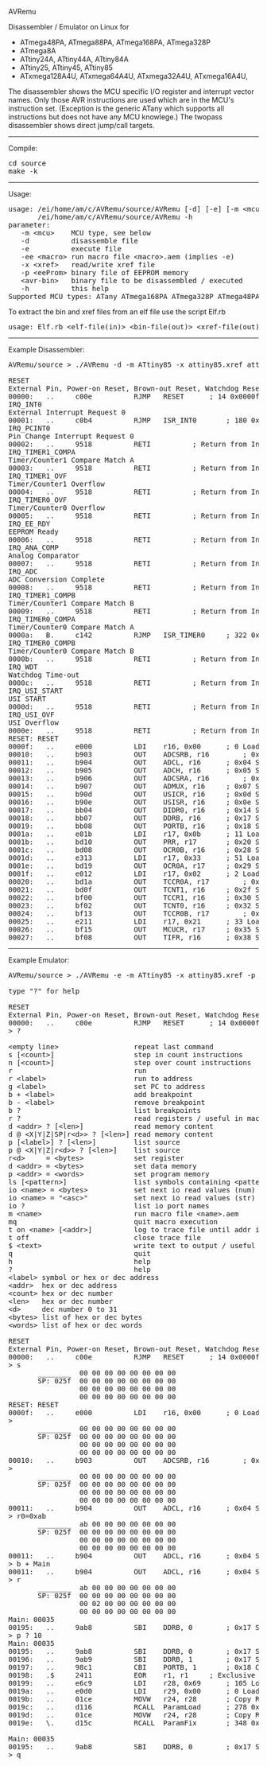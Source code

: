 AVRemu

Disassembler / Emulator on Linux for
- ATmega48PA, ATmega88PA, ATmega168PA, ATmega328P
- ATmega8A
- ATtiny24A, ATtiny44A, ATtiny84A
- ATtiny25, ATtiny45, ATtiny85
- ATxmega128A4U, ATxmega64A4U, ATxmega32A4U, ATxmega16A4U,

The disassembler shows the MCU specific I/O register and interrupt vector names. Only those AVR instructions are used which are in the MCU's instruction set. (Exception is the generic ATany which supports all instructions but does not have any MCU knowlege.)
The twopass disassembler shows direct jump/call targets.

<hr/>
                                    
Compile:
<pre>
cd source
make -k
</pre>

<hr/>

Usage: 
<pre>
usage: /ei/home/am/c/AVRemu/source/AVRemu [-d] [-e] [-m &lt;mcu&gt;] [-x &lt;xref&gt;] [-p &lt;eeProm&gt;] &lt;avr-bin&gt;
       /ei/home/am/c/AVRemu/source/AVRemu -h
parameter:
   -m &lt;mcu&gt;    MCU type, see below
   -d          disassemble file
   -e          execute file
   -ee &lt;macro&gt; run macro file &lt;macro&gt;.aem (implies -e)
   -x &lt;xref&gt;   read/write xref file
   -p &lt;eeProm&gt; binary file of EEPROM memory
   &lt;avr-bin&gt;   binary file to be disassembled / executed
   -h          this help
Supported MCU types: ATany ATmega168PA ATmega328P ATmega48PA ATmega88PA ATmega8A ATtiny24A ATtiny25 ATtiny44A ATtiny45 ATtiny84A ATtiny85 ATxmega128A4U ATxmega16A4U ATxmega32A4U ATxmega64A4U
</pre>

To extract the bin and xref files from an elf file use the script Elf.rb
<pre>
usage: Elf.rb &lt;elf-file(in)&gt; &lt;bin-file(out)&gt; &lt;xref-file(out)&gt;
</pre>

<hr/>

Example Disassembler:
<pre>
AVRemu/source &gt; ./AVRemu -d -m ATtiny85 -x attiny85.xref attiny85.bin

RESET
External Pin, Power-on Reset, Brown-out Reset, Watchdog Reset
00000:   ..     c00e          RJMP   RESET		; 14 0x0000f Relative Jump
IRQ_INT0
External Interrupt Request 0
00001:   ..     c0b4          RJMP   ISR_INT0		; 180 0x000b6 Relative Jump
IRQ_PCINT0
Pin Change Interrupt Request 0
00002:   ..     9518          RETI  		; Return from Interrupt
IRQ_TIMER1_COMPA
Timer/Counter1 Compare Match A
00003:   ..     9518          RETI  		; Return from Interrupt
IRQ_TIMER1_OVF
Timer/Counter1 Overflow
00004:   ..     9518          RETI  		; Return from Interrupt
IRQ_TIMER0_OVF
Timer/Counter0 Overflow
00005:   ..     9518          RETI  		; Return from Interrupt
IRQ_EE_RDY
EEPROM Ready
00006:   ..     9518          RETI  		; Return from Interrupt
IRQ_ANA_COMP
Analog Comparator
00007:   ..     9518          RETI  		; Return from Interrupt
IRQ_ADC
ADC Conversion Complete
00008:   ..     9518          RETI  		; Return from Interrupt
IRQ_TIMER1_COMPB
Timer/Counter1 Compare Match B
00009:   ..     9518          RETI  		; Return from Interrupt
IRQ_TIMER0_COMPA
Timer/Counter0 Compare Match A
0000a:   B.     c142          RJMP   ISR_TIMER0		; 322 0x0014d Relative Jump
IRQ_TIMER0_COMPB
Timer/Counter0 Compare Match B
0000b:   ..     9518          RETI  		; Return from Interrupt
IRQ_WDT
Watchdog Time-out
0000c:   ..     9518          RETI  		; Return from Interrupt
IRQ_USI_START
USI START
0000d:   ..     9518          RETI  		; Return from Interrupt
IRQ_USI_OVF
USI Overflow
0000e:   ..     9518          RETI  		; Return from Interrupt
RESET: RESET
0000f:   ..     e000          LDI    r16, 0x00		; 0 Load Immediate
00010:   ..     b903          OUT    ADCSRB, r16		; 0x03 Store Register to I/O Location
00011:   ..     b904          OUT    ADCL, r16		; 0x04 Store Register to I/O Location
00012:   ..     b905          OUT    ADCH, r16		; 0x05 Store Register to I/O Location
00013:   ..     b906          OUT    ADCSRA, r16		; 0x06 Store Register to I/O Location
00014:   ..     b907          OUT    ADMUX, r16		; 0x07 Store Register to I/O Location
00015:   ..     b90d          OUT    USICR, r16		; 0x0d Store Register to I/O Location
00016:   ..     b90e          OUT    USISR, r16		; 0x0e Store Register to I/O Location
00017:   ..     bb04          OUT    DIDR0, r16		; 0x14 Store Register to I/O Location
00018:   ..     bb07          OUT    DDRB, r16		; 0x17 Store Register to I/O Location
00019:   ..     bb08          OUT    PORTB, r16		; 0x18 Store Register to I/O Location
0001a:   ..     e01b          LDI    r17, 0x0b		; 11 Load Immediate
0001b:   ..     bd10          OUT    PRR, r17		; 0x20 Store Register to I/O Location
0001c:   ..     bd08          OUT    OCR0B, r16		; 0x28 Store Register to I/O Location
0001d:   ..     e313          LDI    r17, 0x33		; 51 Load Immediate
0001e:   ..     bd19          OUT    OCR0A, r17		; 0x29 Store Register to I/O Location
0001f:   ..     e012          LDI    r17, 0x02		; 2 Load Immediate
00020:   ..     bd1a          OUT    TCCR0A, r17		; 0x2a Store Register to I/O Location
00021:   ..     bd0f          OUT    TCNT1, r16		; 0x2f Store Register to I/O Location
00022:   ..     bf00          OUT    TCCR1, r16		; 0x30 Store Register to I/O Location
00023:   ..     bf02          OUT    TCNT0, r16		; 0x32 Store Register to I/O Location
00024:   ..     bf13          OUT    TCCR0B, r17		; 0x33 Store Register to I/O Location
00025:   ..     e211          LDI    r17, 0x21		; 33 Load Immediate
00026:   ..     bf15          OUT    MCUCR, r17		; 0x35 Store Register to I/O Location
00027:   ..     bf08          OUT    TIFR, r16		; 0x38 Store Register to I/O Location
</pre>

<hr/>

Example Emulator:

<pre>
AVRemu/source &gt; ./AVRemu -e -m ATtiny85 -x attiny85.xref -p ledLamp.attiny85.eeprom  ledLamp.attiny85.bin 

type "?" for help

RESET
External Pin, Power-on Reset, Brown-out Reset, Watchdog Reset
00000:   ..     c00e          RJMP   RESET		; 14 0x0000f Relative Jump
&gt; ?

&lt;empty line&gt;                  repeat last command
s [&lt;count&gt;]                   step in count instructions
n [&lt;count&gt;]                   step over count instructions
r                             run
r &lt;label&gt;                     run to address
g &lt;label&gt;                     set PC to address
b + &lt;label&gt;                   add breakpoint
b - &lt;label&gt;                   remove breakpoint
b ?                           list breakpoints
r ?                           read registers / useful in macros
d &lt;addr&gt; ? [&lt;len&gt;]            read memory content
d @ &lt;X|Y|Z|SP|r&lt;d&gt;&gt; ? [&lt;len&gt;] read memory content
p [&lt;label&gt;] ? [&lt;len&gt;]         list source
p @ &lt;X|Y|Z|r&lt;d&gt;&gt; ? [&lt;len&gt;]    list source
r&lt;d&gt;     = &lt;bytes&gt;            set register
d &lt;addr&gt; = &lt;bytes&gt;            set data memory
p &lt;addr&gt; = &lt;words&gt;            set program memory
ls [&lt;pattern&gt;]                list symbols containing &lt;pattern&gt;
io &lt;name&gt; = &lt;bytes&gt;           set next io read values (num)
io &lt;name&gt; = "&lt;asc&gt;"           set next io read values (str)
io ?                          list io port names
m &lt;name&gt;                      run macro file &lt;name&gt;.aem
mq                            quit macro execution
t on &lt;name&gt; [&lt;addr&gt;]          log to trace file until addr is reached (default 0x00000)
t off                         close trace file
$ &lt;text&gt;                      write text to output / useful in macros
q                             quit
h                             help
?                             help
&lt;label&gt; symbol or hex or dec address
&lt;addr&gt;  hex or dec address
&lt;count&gt; hex or dec number
&lt;len&gt;   hex or dec number
&lt;d&gt;     dec number 0 to 31
&lt;bytes&gt; list of hex or dec bytes
&lt;words&gt; list of hex or dec words

RESET
External Pin, Power-on Reset, Brown-out Reset, Watchdog Reset
00000:   ..     c00e          RJMP   RESET		; 14 0x0000f Relative Jump
&gt; s
       ________  00 00 00 00 00 00 00 00
       SP: 025f  00 00 00 00 00 00 00 00
                 00 00 00 00 00 00 00 00
                 00 00 00 00 00 00 00 00
RESET: RESET
0000f:   ..     e000          LDI    r16, 0x00		; 0 Load Immediate
&gt; 
       ________  00 00 00 00 00 00 00 00
       SP: 025f  00 00 00 00 00 00 00 00
                 00 00 00 00 00 00 00 00
                 00 00 00 00 00 00 00 00
00010:   ..     b903          OUT    ADCSRB, r16		; 0x03 Store Register to I/O Location
&gt; 
       ________  00 00 00 00 00 00 00 00
       SP: 025f  00 00 00 00 00 00 00 00
                 00 00 00 00 00 00 00 00
                 00 00 00 00 00 00 00 00
00011:   ..     b904          OUT    ADCL, r16		; 0x04 Store Register to I/O Location
&gt; r0=0xab
       ________  ab 00 00 00 00 00 00 00
       SP: 025f  00 00 00 00 00 00 00 00
                 00 00 00 00 00 00 00 00
                 00 00 00 00 00 00 00 00
00011:   ..     b904          OUT    ADCL, r16		; 0x04 Store Register to I/O Location
&gt; b + Main
00011:   ..     b904          OUT    ADCL, r16		; 0x04 Store Register to I/O Location
&gt; r
       ________  ab 00 00 00 00 00 00 00
       SP: 025f  00 00 00 00 00 00 00 00
                 00 02 00 00 00 00 00 00
                 00 00 00 00 00 00 00 00
Main: 00035
00195:   ..     9ab8          SBI    DDRB, 0		; 0x17 Set Bit in I/O Register
&gt; p ? 10
Main: 00035
00195:   ..     9ab8          SBI    DDRB, 0		; 0x17 Set Bit in I/O Register
00196:   ..     9ab9          SBI    DDRB, 1		; 0x17 Set Bit in I/O Register
00197:   ..     98c1          CBI    PORTB, 1		; 0x18 Clear Bit in I/O Register
00198:   .$     2411          EOR    r1, r1		; Exclusive OR
00199:   ..     e6c9          LDI    r28, 0x69		; 105 Load Immediate
0019a:   ..     e0d0          LDI    r29, 0x00		; 0 Load Immediate
0019b:   ..     01ce          MOVW   r24, r28		; Copy Register Word
0019c:   ..     d116          RCALL  ParamLoad		; 278 0x002b3 Relative Call to Subroutine
0019d:   ..     01ce          MOVW   r24, r28		; Copy Register Word
0019e:   \.     d15c          RCALL  ParamFix		; 348 0x002fb Relative Call to Subroutine

Main: 00035
00195:   ..     9ab8          SBI    DDRB, 0		; 0x17 Set Bit in I/O Register
&gt; q
</pre>
